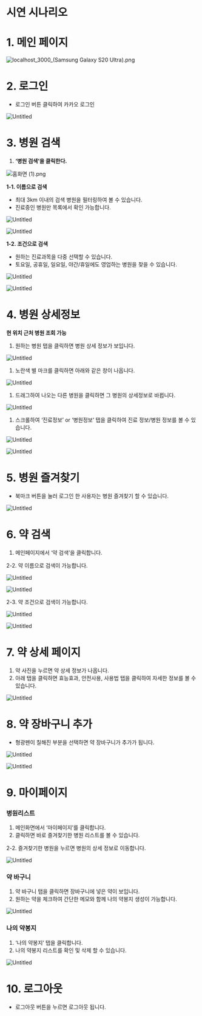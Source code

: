 # 시연 시나리오

# 1. 메인 페이지

![localhost_3000_(Samsung Galaxy S20 Ultra).png](https://s3-us-west-2.amazonaws.com/secure.notion-static.com/44411af7-8d5d-45e4-ad4c-1698e5513848/localhost_3000_(Samsung_Galaxy_S20_Ultra).png)

# 2. 로그인

- 로그인 버튼 클릭하여 카카오 로그인

![Untitled](https://s3-us-west-2.amazonaws.com/secure.notion-static.com/91e5152d-2aa8-4b51-9f2d-85e7dd9cad22/Untitled.png)

# 3. 병원 검색

1. **‘병원 검색’을 클릭한다.**

![홈화면 (1).png](https://s3-us-west-2.amazonaws.com/secure.notion-static.com/b8219008-d1cd-4135-be63-35f4c3b904e8/%ED%99%88%ED%99%94%EB%A9%B4_(1).png)

**1-1. 이름으로 검색**

- 최대 3km 이내의 검색 병원을 필터링하여 볼 수 있습니다.
- 진료중인 병원만 목록에서 확인 가능합니다.

![Untitled](https://s3-us-west-2.amazonaws.com/secure.notion-static.com/3b4a9a1c-9ac4-408d-8130-63472b1e0dd8/Untitled.png)

![Untitled](https://s3-us-west-2.amazonaws.com/secure.notion-static.com/ca1439f0-02b2-462e-99ad-860f1988e3e7/Untitled.png)

**1-2. 조건으로 검색**

- 원하는 진료과목을 다중 선택할 수 있습니다.
- 토요일, 공휴일, 일요일, 야간/휴일에도 영업하는 병원을 찾을 수 있습니다.

![Untitled](https://s3-us-west-2.amazonaws.com/secure.notion-static.com/64de80b3-b283-4d4d-b9eb-16c9b080718a/Untitled.png)

![Untitled](https://s3-us-west-2.amazonaws.com/secure.notion-static.com/85333318-f278-4f66-bba8-7230d47aa1d2/Untitled.png)

# 4. 병원 상세정보

**현 위치 근처 병원 조회 가능**

1. 원하는 병원 탭을 클릭하면 병원 상세 정보가 보입니다.

![Untitled](https://s3-us-west-2.amazonaws.com/secure.notion-static.com/4b7d6dd5-9c1f-43a6-9529-ada53160e8dc/Untitled.png)

1. 노란색 별 마크를 클릭하면 아래와 같은 창이 나옵니다.

![Untitled](https://s3-us-west-2.amazonaws.com/secure.notion-static.com/364f9f0b-f4e6-46cc-a790-a42094b98dd8/Untitled.png)

1. 드래그하여 나오는 다른 병원을 클릭하면 그 병원의 상세정보로 바뀝니다.

![Untitled](https://s3-us-west-2.amazonaws.com/secure.notion-static.com/364d4e28-abef-4be3-93ab-ab864f5e4dd3/Untitled.png)

1. 스크롤하여 ‘진료정보’ or ‘병원정보’ 탭을 클릭하여 진료 정보/병원 정보를 볼 수 있습니다.

![Untitled](https://s3-us-west-2.amazonaws.com/secure.notion-static.com/b442c159-d793-4581-b80d-0ab927068166/Untitled.png)

![Untitled](https://s3-us-west-2.amazonaws.com/secure.notion-static.com/b19a166d-1eaa-4c52-9634-345b51d7f0d6/Untitled.png)

# 5. 병원 즐겨찾기

- 북마크 버튼을 눌러 로그인 한 사용자는 병원 즐겨찾기 할 수 있습니다.

![Untitled](https://s3-us-west-2.amazonaws.com/secure.notion-static.com/7c236e25-9013-46cd-8a14-e5436b0280b2/Untitled.png)

# 6. 약 검색

1. 메인페이지에서 ‘약 검색’을 클릭합니다.

2-2. 약 이름으로 검색이 가능합니다.

![Untitled](https://s3-us-west-2.amazonaws.com/secure.notion-static.com/7d9bdc39-dbe8-41e8-be8c-e8a110e645ce/Untitled.png)

![Untitled](https://s3-us-west-2.amazonaws.com/secure.notion-static.com/abcb74f6-8983-4e70-a77f-10a75aec1738/Untitled.png)

2-3. 약 조건으로 검색이 가능합니다.

![Untitled](https://s3-us-west-2.amazonaws.com/secure.notion-static.com/16ebe051-4b4f-4747-9ff5-83a7ee7f4302/Untitled.png)

![Untitled](https://s3-us-west-2.amazonaws.com/secure.notion-static.com/9a743543-643e-4083-8c30-1a22ffbb6a4d/Untitled.png)

# 7. 약 상세 페이지

1. 약 사진을 누르면 약 상세 정보가 나옵니다.
2. 아래 탭을 클릭하면 효능효과, 안전사용, 사용법 탭을 클릭하여 자세한 정보를 볼 수 있습니다.

![Untitled](https://s3-us-west-2.amazonaws.com/secure.notion-static.com/efc19cd3-2cf8-4ded-b86c-ac6f2aea4163/Untitled.png)

# 8. 약 장바구니 추가

- 형광펜이 칠해진 부분을 선택하면 약 장바구니가 추가가 됩니다.

![Untitled](https://s3-us-west-2.amazonaws.com/secure.notion-static.com/7dee996d-20d0-44df-be71-163193651067/Untitled.png)

![Untitled](https://s3-us-west-2.amazonaws.com/secure.notion-static.com/a9cb9e1e-f059-456b-a827-da59fb283676/Untitled.png)

# 9. 마이페이지

### 병원리스트

1. 메인화면에서 ‘마이페이지’를 클릭합니다.
2. 클릭하면 바로 즐겨찾기한 병원 리스트를 볼 수 있습니다.

2-2. 즐겨찾기한 병원을 누르면 병원의 상세 정보로 이동합니다.

![Untitled](https://s3-us-west-2.amazonaws.com/secure.notion-static.com/f759269f-834b-4bc6-877c-c680fbb057bb/Untitled.png)

### 약 바구니

1. 약 바구니 탭을 클릭하면 장바구니에 넣은 약이 보입니다.
2. 원하는 약을 체크하여 간단한 메모와 함께 나의 약봉지 생성이 가능합니다.

![Untitled](https://s3-us-west-2.amazonaws.com/secure.notion-static.com/778c8b35-f210-4a3d-9e4b-b3250329327e/Untitled.png)

### 나의 약봉지

1. ‘나의 약봉지’ 탭을 클릭합니다.
2. 나의 약봉지 리스트를 확인 및 삭제 할 수 있습니다.

![Untitled](https://s3-us-west-2.amazonaws.com/secure.notion-static.com/99c885c9-470c-4ff9-a8b4-5424e282c98f/Untitled.png)

# 10. 로그아웃

- 로그아웃 버튼을 누르면 로그아웃 됩니다.
